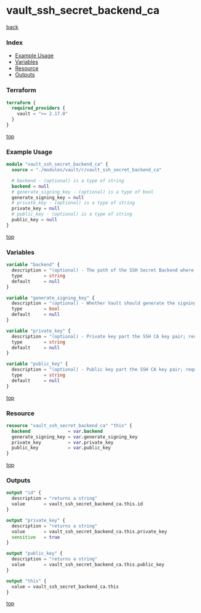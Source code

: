 # vault_ssh_secret_backend_ca

[back](../vault.md)

### Index

- [Example Usage](#example-usage)
- [Variables](#variables)
- [Resource](#resource)
- [Outputs](#outputs)

### Terraform

```terraform
terraform {
  required_providers {
    vault = ">= 2.17.0"
  }
}
```

[top](#index)

### Example Usage

```terraform
module "vault_ssh_secret_backend_ca" {
  source = "./modules/vault/r/vault_ssh_secret_backend_ca"

  # backend - (optional) is a type of string
  backend = null
  # generate_signing_key - (optional) is a type of bool
  generate_signing_key = null
  # private_key - (optional) is a type of string
  private_key = null
  # public_key - (optional) is a type of string
  public_key = null
}
```

[top](#index)

### Variables

```terraform
variable "backend" {
  description = "(optional) - The path of the SSH Secret Backend where the CA should be configured"
  type        = string
  default     = null
}

variable "generate_signing_key" {
  description = "(optional) - Whether Vault should generate the signing key pair internally."
  type        = bool
  default     = null
}

variable "private_key" {
  description = "(optional) - Private key part the SSH CA key pair; required if generate_signing_key is false."
  type        = string
  default     = null
}

variable "public_key" {
  description = "(optional) - Public key part the SSH CA key pair; required if generate_signing_key is false."
  type        = string
  default     = null
}
```

[top](#index)

### Resource

```terraform
resource "vault_ssh_secret_backend_ca" "this" {
  backend              = var.backend
  generate_signing_key = var.generate_signing_key
  private_key          = var.private_key
  public_key           = var.public_key
}
```

[top](#index)

### Outputs

```terraform
output "id" {
  description = "returns a string"
  value       = vault_ssh_secret_backend_ca.this.id
}

output "private_key" {
  description = "returns a string"
  value       = vault_ssh_secret_backend_ca.this.private_key
  sensitive   = true
}

output "public_key" {
  description = "returns a string"
  value       = vault_ssh_secret_backend_ca.this.public_key
}

output "this" {
  value = vault_ssh_secret_backend_ca.this
}
```

[top](#index)